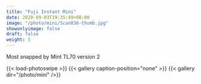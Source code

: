 ```yaml
---
title: "Fuji Instant Mini"
date: 2020-09-03T19:35:49+08:00
image: "/photo/mini/Scan036-thumb.jpg"
showonlyimage: false
draft: false
weight: 5
---
```

Most snapped by Mint TL70 version 2
<!--more-->
{{< load-photoswipe >}} 
{{< gallery caption-position="none" >}}
{{< gallery dir="/photo/mini" />}}